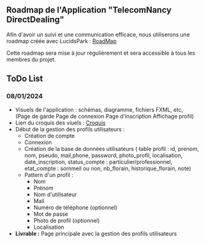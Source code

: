 ## Roadmap de l'Application "TelecomNancy DirectDealing"

Afin d'avoir un suivi et une communication efficace, nous utiliserons une roadmap créée avec LucidsPark : [RoadMap](https://lucid.app/lucidspark/9039a86d-42ac-4d6e-91ca-1853b478cb23/edit?viewport_loc=441%2C-479%2C4385%2C2295%2C0_0&invitationId=inv_d149e85c-bacd-4785-afb0-c95203244463)

Cette roadmap sera mise à jour régulièrement et sera accessible à tous les membres du projet.

## ToDo List

### 08/01/2024

- Visuels de l'application : schémas, diagramme, fichiers FXML, etc, (Page de garde  Page de connexion Page d'inscription Affichage profil)
- Lien du croquis des viuels : [Croquis](https://lucid.app/lucidspark/3e2b87ea-0b26-4c6a-bc3a-3376331c43c6/edit?view_items=eFG3Hkxl6jku&invitationId=inv_aa13254e-0082-48cd-b5fd-fd50973800d6)
- Début de la gestion des profils utilisateurs :
    - Création de compte
    - Connexion
    - Création de la base de données utilisateurs (
        table profil : id, prenom, nom, pseudo, mail,phone, password, photo_profil, localisation, date_inscription, status_compte : particulier/professionnel, etat_compte : sommeil ou non, nb_florain, historique_florain, note)
    - Pattern d'un profil : 
        - Nom
        - Prénom
        - Nom d'utilisateur
        - Mail
        - Numéro de téléphone (optionnel)
        - Mot de passe
        - Photo de profil (optionnel)
        - Localisation
- **Livrable :** Page principale avec la gestion des profils utilisateurs



